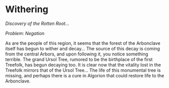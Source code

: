 # Withering

*Discovery of the Rotten Root...*

*Problem: Negation*

As are the people of this region, it seems that the forest of the Arbonclave itself has begun to wither and decay... The source of this decay is coming from the central Arbors, and upon following it, you notice something terrible. The grand Ursol Tree, rumored to be the birthplace of the first Treefolk, has begun decaying too. It is clear now that the vitality lost in the Treefolk mirrors that of the Ursol Tree... The life of this monumental tree is missing, and perhaps there is a cure in Algorion that could restore life to the Arbonclave.